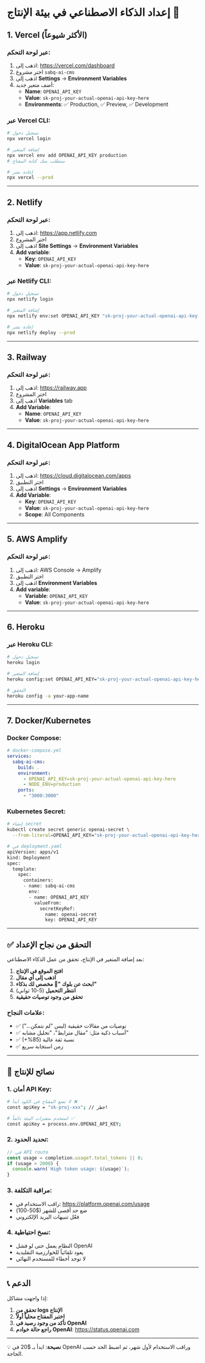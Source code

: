 # إعداد الذكاء الاصطناعي في بيئة الإنتاج 🚀

## 1. Vercel (الأكثر شيوعاً)

### عبر لوحة التحكم:
1. اذهب إلى: https://vercel.com/dashboard
2. اختر مشروع `sabq-ai-cms`
3. اذهب إلى **Settings** → **Environment Variables**
4. أضف متغير جديد:
   - **Name**: `OPENAI_API_KEY`
   - **Value**: `sk-proj-your-actual-openai-api-key-here`
   - **Environments**: ✅ Production, ✅ Preview, ✅ Development

### عبر Vercel CLI:
```bash
# تسجيل دخول
npx vercel login

# إضافة المتغير
npx vercel env add OPENAI_API_KEY production
# ستطلب منك كتابة المفتاح

# إعادة نشر
npx vercel --prod
```

---

## 2. Netlify

### عبر لوحة التحكم:
1. اذهب إلى: https://app.netlify.com
2. اختر المشروع
3. اذهب إلى **Site Settings** → **Environment Variables**
4. **Add variable**:
   - **Key**: `OPENAI_API_KEY`
   - **Value**: `sk-proj-your-actual-openai-api-key-here`

### عبر Netlify CLI:
```bash
# تسجيل دخول
npx netlify login

# إضافة المتغير
npx netlify env:set OPENAI_API_KEY "sk-proj-your-actual-openai-api-key-here"

# إعادة نشر
npx netlify deploy --prod
```

---

## 3. Railway

### عبر لوحة التحكم:
1. اذهب إلى: https://railway.app
2. اختر المشروع
3. اذهب إلى **Variables** tab
4. **Add Variable**:
   - **Name**: `OPENAI_API_KEY`
   - **Value**: `sk-proj-your-actual-openai-api-key-here`

---

## 4. DigitalOcean App Platform

### عبر لوحة التحكم:
1. اذهب إلى: https://cloud.digitalocean.com/apps
2. اختر التطبيق
3. اذهب إلى **Settings** → **Environment Variables**
4. **Add Variable**:
   - **Key**: `OPENAI_API_KEY`
   - **Value**: `sk-proj-your-actual-openai-api-key-here`
   - **Scope**: All Components

---

## 5. AWS Amplify

### عبر لوحة التحكم:
1. اذهب إلى: AWS Console → Amplify
2. اختر التطبيق
3. اذهب إلى **Environment Variables**
4. **Add variable**:
   - **Variable**: `OPENAI_API_KEY`
   - **Value**: `sk-proj-your-actual-openai-api-key-here`

---

## 6. Heroku

### عبر Heroku CLI:
```bash
# تسجيل دخول
heroku login

# إضافة المتغير
heroku config:set OPENAI_API_KEY="sk-proj-your-actual-openai-api-key-here" -a your-app-name

# التحقق
heroku config -a your-app-name
```

---

## 7. Docker/Kubernetes

### Docker Compose:
```yaml
# docker-compose.yml
services:
  sabq-ai-cms:
    build: .
    environment:
      - OPENAI_API_KEY=sk-proj-your-actual-openai-api-key-here
      - NODE_ENV=production
    ports:
      - "3000:3000"
```

### Kubernetes Secret:
```bash
# إنشاء secret
kubectl create secret generic openai-secret \
  --from-literal=OPENAI_API_KEY="sk-proj-your-actual-openai-api-key-here"

# في deployment.yaml
apiVersion: apps/v1
kind: Deployment
spec:
  template:
    spec:
      containers:
      - name: sabq-ai-cms
        env:
        - name: OPENAI_API_KEY
          valueFrom:
            secretKeyRef:
              name: openai-secret
              key: OPENAI_API_KEY
```

---

## ✅ التحقق من نجاح الإعداد

بعد إضافة المتغير في الإنتاج، تحقق من عمل الذكاء الاصطناعي:

1. **افتح الموقع في الإنتاج**
2. **اذهب إلى أي مقال** 
3. **ابحث عن بلوك "🤖 مخصص لك بذكاء"**
4. **انتظر التحميل** (5-10 ثواني)
5. **تحقق من وجود توصيات حقيقية**

### علامات النجاح:
- ✅ توصيات من مقالات حقيقية (ليس "لم نتمكن...")
- ✅ أسباب ذكية مثل: "مقال مترابط"، "تحليل مشابه"
- ✅ نسبة ثقة عالية (85%+)
- ✅ زمن استجابة سريع

---

## 🔧 نصائح للإنتاج

### 1. أمان API Key:
```bash
# لا تضع المفتاح في الكود أبداً ❌
const apiKey = "sk-proj-xxx"; // خطر!

# استخدم متغيرات البيئة دائماً ✅
const apiKey = process.env.OPENAI_API_KEY;
```

### 2. تحديد الحدود:
```javascript
// في API route
const usage = completion.usage?.total_tokens || 0;
if (usage > 2000) {
  console.warn(`High token usage: ${usage}`);
}
```

### 3. مراقبة التكلفة:
- راقب الاستخدام في: https://platform.openai.com/usage
- ضع حد أقصى للشهر ($50-100)
- فعّل تنبيهات البريد الإلكتروني

### 4. نسخ احتياطية:
- النظام يعمل حتى لو فشل OpenAI
- يعود تلقائياً للخوارزمية التقليدية
- لا توجد أخطاء للمستخدم النهائي

---

## 📞 الدعم

إذا واجهت مشاكل:
1. **تحقق من logs الإنتاج**
2. **اختبر المفتاح محلياً أولاً**  
3. **تأكد من وجود رصيد في OpenAI**
4. **راجع حالة خوادم OpenAI**: https://status.openai.com

---

💡 **نصيحة**: ابدأ بـ $20 في OpenAI وراقب الاستخدام لأول شهر، ثم اضبط الحد حسب الحاجة.

